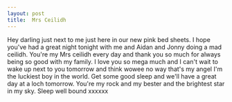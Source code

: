 ```yaml
---
layout: post
title:  Mrs Ceilidh
---
```

Hey darling just next to me just here in our new pink bed sheets. I hope you've had a great night tonight with me and Aidan and Jonny doing a mad ceilidh. You're my Mrs ceilidh every day and thank you so much for always being so good with my family. I love you so mega much and I can't wait to wake up next to you tomorrow and think wowee no way that's my angel I'm the luckiest boy in the world. Get some good sleep and we'll have a great day at a loch tomorrow. You're my rock and my bester and the brightest star in my sky. Sleep well bound xxxxxx 
